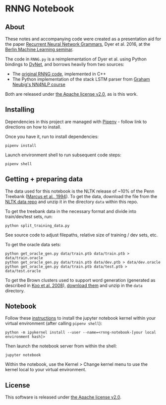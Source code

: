 # RNNG Notebook

## About

These notes and accompanying code were created as a presentation aid for the paper [Recurrent Neural Network Grammars](https://arxiv.org/abs/1602.07776), Dyer et al. 2016, at the [Berlin Machine Learning seminar](http://building-babylon.net/berlin-machine-learning-learning-group/). 

The code in `RNNG.py` is a reimplementation of Dyer et al. using Python bindings to [DyNet](https://dynet.readthedocs.io/en/latest/), and borrows heavily from two sources:

* The [original RNNG code](https://github.com/clab/rnng), implemented in C++
* The Python implementation of the stack LSTM parser from [Graham Neubig's NN4NLP course](https://github.com/neubig/nn4nlp-code)

Both are released under [the Apache license v2.0](http://www.apache.org/licenses/LICENSE-2.0), as is this work.

## Installing

Dependencies in this project are managed with [Pipenv](https://docs.pipenv.org/) - follow link to directions on how to install.

Once you have it, run to install dependencies:

```
pipenv install
```

Launch environment shell to run subsequent code steps:

```
pipenv shell
```


## Getting + preparing data

The data used for this notebook is the NLTK release of ~10% of the Penn Treebank ([Marcus et al., 1994](https://dl.acm.org/citation.cfm?id=1075835)). To get the data, download the file from the [NLTK data repo](https://github.com/nltk/nltk_data/blob/gh-pages/packages/corpora/treebank.zip) and unzip it in the directory `data` within this repo.

To get the treebank data in the necessary format and divide into train/dev/test sets, run:

```
python split_training_data.py
```

See source code to adjust filepaths, relative size of training / dev sets, etc.

To get the oracle data sets:

```
python get_oracle_gen.py data/train.ptb data/train.ptb > data/train.oracle
python get_oracle_gen.py data/train.ptb data/dev.ptb > data/dev.oracle
python get_oracle_gen.py data/train.ptb data/test.ptb > data/test.oracle
```

To get the Brown clusters used to support word generation (generated as described in [Koo et al. 2008](http://people.csail.mit.edu/maestro/papers/koo08acl.pdf)), [download them](http://people.csail.mit.edu/maestro/papers/bllip-clusters.gz) and unzip in the `data` directory.

## Notebook

Follow these [instructions](https://stackoverflow.com/questions/47295871/is-there-a-way-to-use-pipenv-with-jupyter-notebook) to install the jupyter notebook kernel within your virtual environment (after calling `pipenv shell`):

```
python -m ipykernel install --user --name=<rnng-notebook-[your local environment hash]>
```

Then launch the notebook server from within the shell:

```
jupyter notebook
```

Within the notebook, use the Kernel > Change kernel menu to use the kernel local to your virtual environment.


## License

This software is released under [the Apache license v2.0](http://www.apache.org/licenses/LICENSE-2.0).
